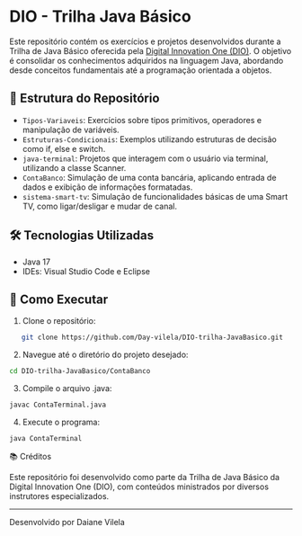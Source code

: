 # DIO - Trilha Java Básico

Este repositório contém os exercícios e projetos desenvolvidos durante a Trilha de Java Básico oferecida pela [Digital Innovation One (DIO)](https://www.dio.me/). O objetivo é consolidar os conhecimentos adquiridos na linguagem Java, abordando desde conceitos fundamentais até a programação orientada a objetos.

## 📂 Estrutura do Repositório

- `Tipos-Variaveis`: Exercícios sobre tipos primitivos, operadores e manipulação de variáveis.
- `Estruturas-Condicionais`: Exemplos utilizando estruturas de decisão como if, else e switch.
- `java-terminal`: Projetos que interagem com o usuário via terminal, utilizando a classe Scanner.
- `ContaBanco`: Simulação de uma conta bancária, aplicando entrada de dados e exibição de informações formatadas.
- `sistema-smart-tv`: Simulação de funcionalidades básicas de uma Smart TV, como ligar/desligar e mudar de canal.

## 🛠️ Tecnologias Utilizadas

- Java 17
- IDEs: Visual Studio Code e Eclipse

## 🚀 Como Executar

1. Clone o repositório:

```bash
   git clone https://github.com/Day-vilela/DIO-trilha-JavaBasico.git
```

2. Navegue até o diretório do projeto desejado:

```bash
cd DIO-trilha-JavaBasico/ContaBanco
```

3. Compile o arquivo .java:
   
```bash
javac ContaTerminal.java
```

4. Execute o programa:
   
```bash
java ContaTerminal
```


📚 Créditos

Este repositório foi desenvolvido como parte da Trilha de Java Básico da Digital Innovation One (DIO), com conteúdos ministrados por diversos instrutores especializados.


---

Desenvolvido por Daiane Vilela
